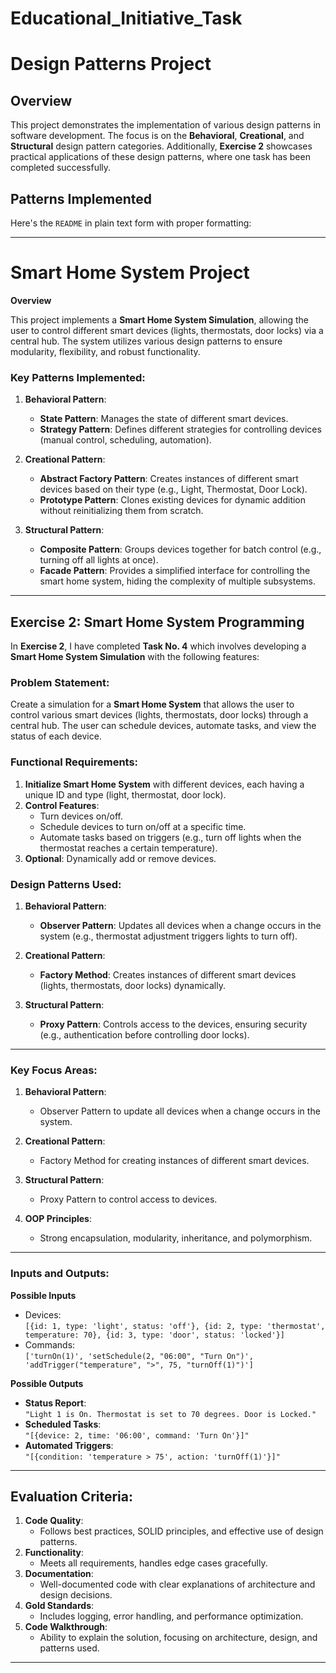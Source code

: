 ﻿# Educational_Initiative_Task

# Design Patterns Project

## Overview

This project demonstrates the implementation of various design patterns in software development. The focus is on the **Behavioral**, **Creational**, and **Structural** design pattern categories. Additionally, **Exercise 2** showcases practical applications of these design patterns, where one task has been completed successfully.

## Patterns Implemented

Here's the `README` in plain text form with proper formatting:

---

# Smart Home System Project

**Overview**

This project implements a **Smart Home System Simulation**, allowing the user to control different smart devices (lights, thermostats, door locks) via a central hub. The system utilizes various design patterns to ensure modularity, flexibility, and robust functionality.

### Key Patterns Implemented:
1. **Behavioral Pattern**:  
   - **State Pattern**: Manages the state of different smart devices.  
   - **Strategy Pattern**: Defines different strategies for controlling devices (manual control, scheduling, automation).  

2. **Creational Pattern**:  
   - **Abstract Factory Pattern**: Creates instances of different smart devices based on their type (e.g., Light, Thermostat, Door Lock).  
   - **Prototype Pattern**: Clones existing devices for dynamic addition without reinitializing them from scratch.  

3. **Structural Pattern**:  
   - **Composite Pattern**: Groups devices together for batch control (e.g., turning off all lights at once).  
   - **Facade Pattern**: Provides a simplified interface for controlling the smart home system, hiding the complexity of multiple subsystems.  

---

## Exercise 2: Smart Home System Programming

In **Exercise 2**, I have completed **Task No. 4** which involves developing a **Smart Home System Simulation** with the following features:

### Problem Statement:
Create a simulation for a **Smart Home System** that allows the user to control various smart devices (lights, thermostats, door locks) through a central hub. The user can schedule devices, automate tasks, and view the status of each device.

### Functional Requirements:
1. **Initialize Smart Home System** with different devices, each having a unique ID and type (light, thermostat, door lock).
2. **Control Features**:
   - Turn devices on/off.
   - Schedule devices to turn on/off at a specific time.
   - Automate tasks based on triggers (e.g., turn off lights when the thermostat reaches a certain temperature).
3. **Optional**: Dynamically add or remove devices.

### Design Patterns Used:
1. **Behavioral Pattern**:
   - **Observer Pattern**: Updates all devices when a change occurs in the system (e.g., thermostat adjustment triggers lights to turn off).

2. **Creational Pattern**:
   - **Factory Method**: Creates instances of different smart devices (lights, thermostats, door locks) dynamically.

3. **Structural Pattern**:
   - **Proxy Pattern**: Controls access to the devices, ensuring security (e.g., authentication before controlling door locks).

---

### Key Focus Areas:
1. **Behavioral Pattern**: 
   - Observer Pattern to update all devices when a change occurs in the system.
   
2. **Creational Pattern**: 
   - Factory Method for creating instances of different smart devices.
   
3. **Structural Pattern**: 
   - Proxy Pattern to control access to devices.

4. **OOP Principles**: 
   - Strong encapsulation, modularity, inheritance, and polymorphism.

---

### Inputs and Outputs:

**Possible Inputs**  
- Devices:  
  `[{id: 1, type: 'light', status: 'off'}, {id: 2, type: 'thermostat', temperature: 70}, {id: 3, type: 'door', status: 'locked'}]`  
- Commands:  
  `['turnOn(1)', 'setSchedule(2, "06:00", "Turn On")', 'addTrigger("temperature", ">", 75, "turnOff(1)")']`

**Possible Outputs**  
- **Status Report**:  
  `"Light 1 is On. Thermostat is set to 70 degrees. Door is Locked."`  
- **Scheduled Tasks**:  
  `"[{device: 2, time: '06:00', command: 'Turn On'}]"`  
- **Automated Triggers**:  
  `"[{condition: 'temperature > 75', action: 'turnOff(1)'}]"`

---

## Evaluation Criteria:

1. **Code Quality**:  
   - Follows best practices, SOLID principles, and effective use of design patterns.
2. **Functionality**:  
   - Meets all requirements, handles edge cases gracefully.
3. **Documentation**:  
   - Well-documented code with clear explanations of architecture and design decisions.
4. **Gold Standards**:  
   - Includes logging, error handling, and performance optimization.
5. **Code Walkthrough**:  
   - Ability to explain the solution, focusing on architecture, design, and patterns used.

---


